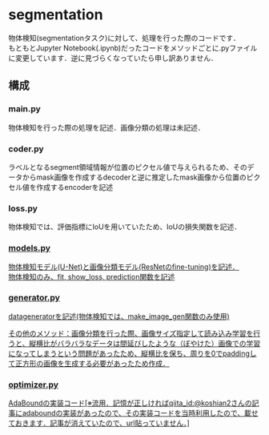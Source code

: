 # segmentation
<p>物体検知(segmentationタスク)に対して、処理を行った際のコードです．<br>
もともとJupyter Notebook(.ipynb)だったコードをメソッドごとに.pyファイルに変更しています．逆に見づらくなっていたら申し訳ありません．</p>
<h2>構成</h2>
<h3>main.py</h3>
物体検知を行った際の処理を記述．画像分類の処理は未記述．
<h3>coder.py</h3>
<p>ラベルとなるsegment領域情報が位置のピクセル値で与えられるため、そのデータからmask画像を作成するdecoderと逆に推定したmask画像から位置のピクセル値を作成するencoderを記述</p>
<h3>loss.py</h3>
<p>物体検知では、評価指標にIoUを用いていたため、IoUの損失関数を記述．</p>
<a href="https://mathwords.net/iou>IoU(評価指標)の意味と値の厳しさ-具体例で学ぶ数学"</a>
<h3>models.py</h3>
<p>物体検知モデル(U-Net)と画像分類モデル(ResNetのfine-tuning)を記述．<br>
  物体検知のみ、fit, show_loss, prediction関数を記述</p>
<h3>generator.py</h3>
<p>datageneratorを記述(物体検知では、make_image_gen関数のみ使用)</p>
<p>その他のメソッド：画像分類を行った際、画像サイズ指定して読み込み学習を行うと、縦横比がバラバラなデータは間延びしたような（ぼやけた）画像での学習になってしまうという問題があったため、縦横比を保ち、周りを0でpaddingして正方形の画像を生成する必要があったため作成．</p>
<h3>optimizer.py</h3>
<p>AdaBoundの実装コード[※流用．記憶が正しければqiita_id:@koshian2さんの記事にadaboundの実装があったので、その実装コードを当時利用したので、載せておきます．記事が消えていたので、url貼っていません．]</p>

